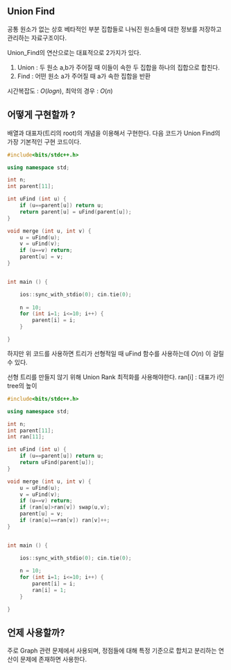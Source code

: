 ## Union Find

공통 원소가 없는 상호 베타적인 부분 집합들로 나눠진 원소들에 대한 정보를 저장하고 관리하는 자료구조이다. 

Union_Find의 연산으로는 대표적으로 2가지가 있다.

1. Union : 두 원소 a,b가 주어질 때 이들이 속한 두 집합을 하나의 집합으로 합친다.
2. Find : 어떤 원소 a가 주어질 때 a가 속한 집합을 반환

시간복잡도 : ${O(logn)}$, 최악의 경우 : ${O(n)}$

## 어떻게 구현할까 ?

배열과 대표자(트리의 root)의 개념을 이용해서 구현한다. 다음 코드가 Union Find의 가장 기본적인 구현 코드이다.
```c++
#include<bits/stdc++.h>

using namespace std;

int n;
int parent[11];

int uFind (int u) {
    if (u==parent[u]) return u;
    return parent[u] = uFind(parent[u]);
}

void merge (int u, int v) {
    u = uFind(u);
    v = uFind(v);
    if (u==v) return;
    parent[u] = v;
}


int main () {

    ios::sync_with_stdio(0); cin.tie(0);
    
    n = 10;
    for (int i=1; i<=10; i++) {
        parent[i] = i;
    } 

}
```
하지만 위 코드를 사용하면 트리가 선형적일 때 uFind 함수를 사용하는데 ${O(n)}$ 이 걸릴 수 있다.

선형 트리를 만들지 않기 위해 Union Rank 최적화를 사용해야한다. ran[i] : 대표가 i인 tree의 높이

```c++
#include<bits/stdc++.h>

using namespace std;

int n;
int parent[11];
int ran[11];

int uFind (int u) {
    if (u==parent[u]) return u;
    return uFind(parent[u]);
}

void merge (int u, int v) {
    u = uFind(u);
    v = uFind(v);
    if (u==v) return;
    if (ran[u]>ran[v]) swap(u,v);
    parent[u] = v;
    if (ran[u]==ran[v]) ran[v]++;
}


int main () {

    ios::sync_with_stdio(0); cin.tie(0);
    
    n = 10;
    for (int i=1; i<=10; i++) {
        parent[i] = i;
        ran[i] = 1;
    } 

}

```
## 언제 사용할까?

주로 Graph 관련 문제에서 사용되며, 정점들에 대해 특정 기준으로 합치고 분리하는 연산이 문제에 존재하면 사용한다.
